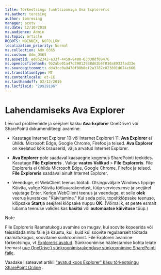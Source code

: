 ```yaml
---
title: Tõrkeotsingu funktsiooniga Ava Exploreris
ms.author: toresing
author: tomresing
manager: scotv
ms.date: 12/10/2018
ms.audience: Admin
ms.topic: article
ROBOTS: NOINDEX, NOFOLLOW
localization_priority: Normal
ms.collection: Adm_O365
ms.custom: Adm_O365
ms.assetid: ed852342-e33f-4450-8400-63d30df09476
ms.openlocfilehash: 9b2abe01a47d39812988d62b6f010a8933fad33e
ms.sourcegitcommit: dd43cc0a9470f98b8ef2a3787c823801d674c666
ms.translationtype: MT
ms.contentlocale: et-EE
ms.lasthandoff: 02/12/2019
ms.locfileid: "29929196"
---
```

# <a name="fix-problems-with-open-with-explorer"></a>Lahendamiseks Ava Explorer

Levinud probleemide ja seejärel käsku **Ava Explorer** OneDrive'i või SharePointi dokumenditeegi avamine: 
  
- Kasutage Internet Explorer 10 või Internet Exploreri 11. **Ava Explorer** ei ühildu Microsoft Edge, Google Chrome, Firefox ja teised. **Ava Explorer** on keelatud kõik brauserid, välja arvatud Internet Explorer. 
    
- **Ava Explorer** pole saadaval kaasaegne kogemus SharePointi teekides. Kasutage **File Exploreris** . Valige **vaates Valikud** \> **File Exploreris**. File Exploreris ei ühildu Microsoft Edge, Google Chrome, Firefox ja teised. **File Exploreris** saadaval ainult Internet Explorer. 
    
- Veenduge, et WebClient teenus töötab. Otsinguväljale Windows tippige Käivita, valige Käivita töölauarakendust, tüüp services.msc ja seejärel vajutage Enter. Kerige WebClient teenus ja veenduge, et selle **olek** veerus kuvatakse "Käivitamine." Kui seda pole, topeltklõpsake teenuse, klõpsake **Start**ja seejärel klõpsake nuppu **OK**. (Võimalik, et peate esmalt lubama teenuse valides kas **käsitsi** või **automaatse** **käivituse** tüüp.) 
    
> [!NOTE]
> File Exploreris Raamatukogu avamine on mugav, kui soovite kopeerida või teisaldada mitu faile ja kaustu, kui, kuid kui soovite regulaarselt töötada raamatukogus, soovitame sünkroonimist. File Exploreri avamine tõrkeotsingu, vt [Exploreris avatud](https://go.microsoft.com/fwlink/?linkid=871665). Sünkroonimise häälestamise kohta leiate teemast [uue OneDrive'i sünkroonimisrakenduse sünkroonimine SharePointi faile](https://go.microsoft.com/fwlink/?linkid=871666).
  
Vaadake lisateavet artikli ["avatud koos Explorer" käsu tõrkeotsingu SharePoint Online](https://support.office.com/article/How-to-use-the-Open-with-Explorer-command-to-troubleshoot-issues-in-SharePoint-Online-87155331-0c92-4224-a4c1-da5c21c4ade4) . 
  


